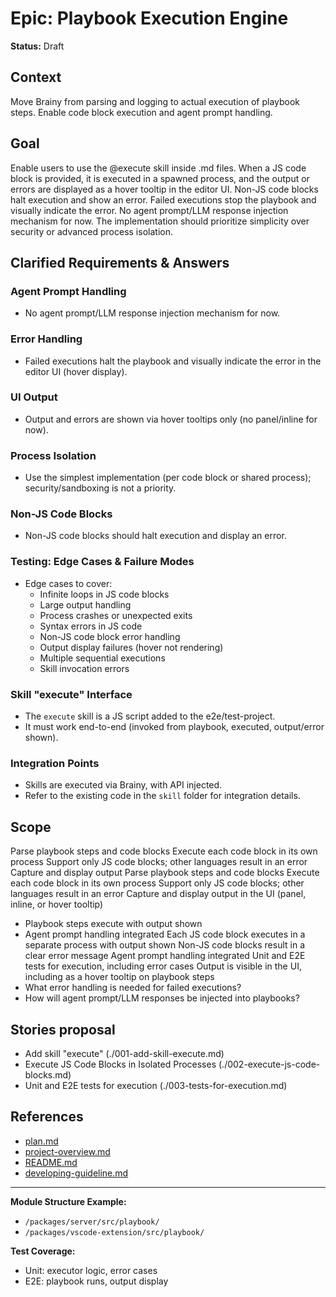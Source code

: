 # Epic: Playbook Execution Engine

**Status:** Draft

## Context
Move Brainy from parsing and logging to actual execution of playbook steps. Enable code block execution and agent prompt handling.

## Goal
Enable users to use the @execute skill inside .md files. When a JS code block is provided, it is executed in a spawned process, and the output or errors are displayed as a hover tooltip in the editor UI. Non-JS code blocks halt execution and show an error. Failed executions stop the playbook and visually indicate the error. No agent prompt/LLM response injection mechanism for now. The implementation should prioritize simplicity over security or advanced process isolation.

## Clarified Requirements & Answers

### Agent Prompt Handling
- No agent prompt/LLM response injection mechanism for now.

### Error Handling
- Failed executions halt the playbook and visually indicate the error in the editor UI (hover display).

### UI Output
- Output and errors are shown via hover tooltips only (no panel/inline for now).

### Process Isolation
- Use the simplest implementation (per code block or shared process); security/sandboxing is not a priority.

### Non-JS Code Blocks
- Non-JS code blocks should halt execution and display an error.

### Testing: Edge Cases & Failure Modes
- Edge cases to cover:
	- Infinite loops in JS code blocks
	- Large output handling
	- Process crashes or unexpected exits
	- Syntax errors in JS code
	- Non-JS code block error handling
	- Output display failures (hover not rendering)
	- Multiple sequential executions
	- Skill invocation errors

### Skill "execute" Interface
- The `execute` skill is a JS script added to the e2e/test-project.
- It must work end-to-end (invoked from playbook, executed, output/error shown).

### Integration Points
- Skills are executed via Brainy, with API injected.
- Refer to the existing code in the `skill` folder for integration details.
## Scope
Parse playbook steps and code blocks
Execute each code block in its own process
Support only JS code blocks; other languages result in an error
Capture and display output
Parse playbook steps and code blocks
Execute each code block in its own process
Support only JS code blocks; other languages result in an error
Capture and display output in the UI (panel, inline, or hover tooltip)
- Playbook steps execute with output shown
- Agent prompt handling integrated
Each JS code block executes in a separate process with output shown
Non-JS code blocks result in a clear error message
Agent prompt handling integrated
Unit and E2E tests for execution, including error cases
Output is visible in the UI, including as a hover tooltip on playbook steps
- What error handling is needed for failed executions?
- How will agent prompt/LLM responses be injected into playbooks?

## Stories proposal
- Add skill "execute" (./001-add-skill-execute.md)
- Execute JS Code Blocks in Isolated Processes (./002-execute-js-code-blocks.md)
- Unit and E2E tests for execution (./003-tests-for-execution.md)

## References
- [plan.md](../../plan.md)
- [project-overview.md](../../../project-overview.md)
- [README.md](../../../README.md)
- [developing-guideline.md](../../../developing-guideline.md)

---

**Module Structure Example:**
- `/packages/server/src/playbook/`
- `/packages/vscode-extension/src/playbook/`

**Test Coverage:**
- Unit: executor logic, error cases
- E2E: playbook runs, output display
